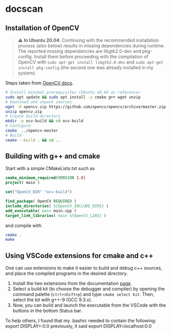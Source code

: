 # docscan

## Installation of OpenCV

> :warning: **In Ubuntu 20.04**: Continuing with the recommended installation process (also below) results in missing dependencies during runtime. The reported missing dependencies are libgtk2.0-dev and pkg-config. Install them before proceeding with the compilation of OpenCV with `sudo apt-get install libgtk2.0-dev` and `sudo apt-get install pkg-config` (the second one was already installed in my system).

Steps taken from [OpenCV docs](https://docs.opencv.org/4.5.0/d7/d9f/tutorial_linux_install.html).

~~~bash
# Install minimal prerequisites (Ubuntu 18.04 as reference)
sudo apt update && sudo apt install -y cmake g++ wget unzip
# Download and unpack sources
wget -O opencv.zip https://github.com/opencv/opencv/archive/master.zip
unzip opencv.zip
# Create build directory
mkdir -p ocv-build && cd ocv-build
# Configure
cmake  ../opencv-master
# Build
cmake --build . && cd ..
~~~

## Building with g++ and cmake

Start with a simple CMakeLists.txt such as
~~~cmake
cmake_minimum_required(VERSION 2.8)
project( main )

set("OpenCV_DIR" "ocv-build")

find_package( OpenCV REQUIRED )
include_directories( ${OpenCV_INCLUDE_DIRS} )
add_executable( main main.cpp )
target_link_libraries( main ${OpenCV_LIBS} )
~~~

and compile with

~~~bash
cmake .
make
~~~

## Using VSCode extensions for cmake and c++

One can use extensions to make it easier to build and debug c++ sources, and place the compiled programs in the desired directory.

1. Install the two extensions from the documentation [page](https://code.visualstudio.com/docs/cpp/CMake-linux#_prerequisites).
2. Select a build kit (to choose the debugger and compiler) by opening the command palette (`ctrl+shift+p`) and type `cmake select kit`. Then, select the kit with g++-9 (GCC 9.3.x).
3. Now, you can build and launch the executable from the VSCode with the buttons in the bottom Status bar.


To help others, I found that my .bashrc needed to contain the following:
export DISPLAY=:0.0
previously, it said
export DISPLAY=localhost:0.0